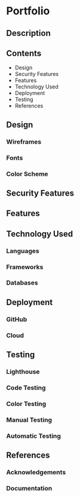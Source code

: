 # Portfolio

## Description

## Contents
- Design
- Security Features
- Features
- Technology Used
- Deployment
- Testing
- References

## Design

### Wireframes

### Fonts

### Color Scheme

## Security Features

## Features

## Technology Used

### Languages

### Frameworks

### Databases

## Deployment

### GitHub

### Cloud

## Testing

### Lighthouse

### Code Testing

### Color Testing

### Manual Testing

### Automatic Testing

## References

### Acknowledgements

### Documentation
